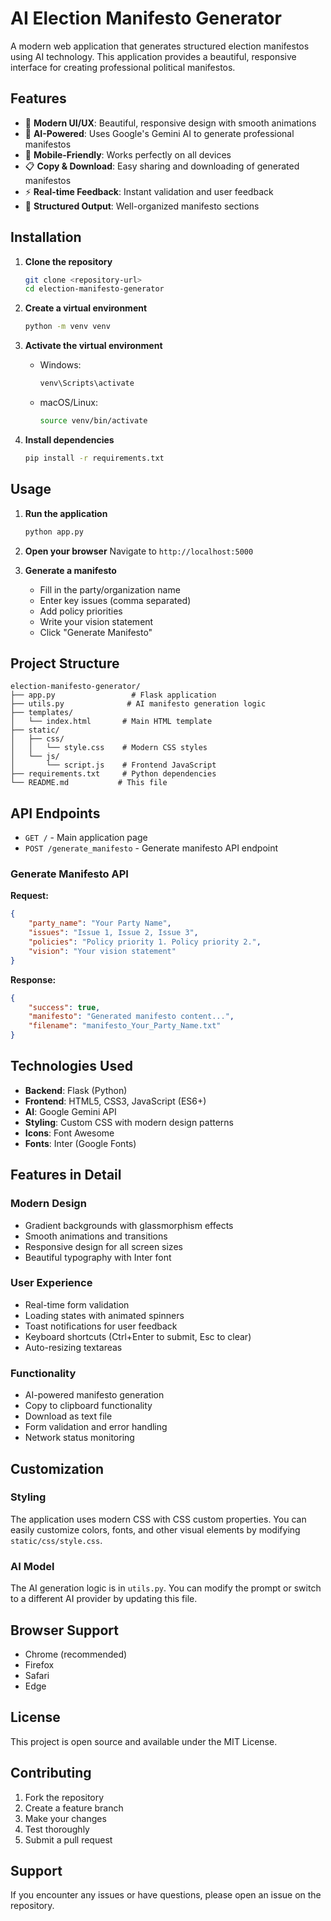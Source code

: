 # AI Election Manifesto Generator

A modern web application that generates structured election manifestos using AI technology. This application provides a beautiful, responsive interface for creating professional political manifestos.

## Features

- 🎨 **Modern UI/UX**: Beautiful, responsive design with smooth animations
- 🤖 **AI-Powered**: Uses Google's Gemini AI to generate professional manifestos
- 📱 **Mobile-Friendly**: Works perfectly on all devices
- 📋 **Copy & Download**: Easy sharing and downloading of generated manifestos
- ⚡ **Real-time Feedback**: Instant validation and user feedback
- 🎯 **Structured Output**: Well-organized manifesto sections

## Installation

1. **Clone the repository**
   ```bash
   git clone <repository-url>
   cd election-manifesto-generator
   ```

2. **Create a virtual environment**
   ```bash
   python -m venv venv
   ```

3. **Activate the virtual environment**
   - Windows:
     ```bash
     venv\Scripts\activate
     ```
   - macOS/Linux:
     ```bash
     source venv/bin/activate
     ```

4. **Install dependencies**
   ```bash
   pip install -r requirements.txt
   ```

## Usage

1. **Run the application**
   ```bash
   python app.py
   ```

2. **Open your browser**
   Navigate to `http://localhost:5000`

3. **Generate a manifesto**
   - Fill in the party/organization name
   - Enter key issues (comma separated)
   - Add policy priorities
   - Write your vision statement
   - Click "Generate Manifesto"

## Project Structure

```
election-manifesto-generator/
├── app.py                 # Flask application
├── utils.py              # AI manifesto generation logic
├── templates/
│   └── index.html       # Main HTML template
├── static/
│   ├── css/
│   │   └── style.css    # Modern CSS styles
│   └── js/
│       └── script.js    # Frontend JavaScript
├── requirements.txt     # Python dependencies
└── README.md           # This file
```

## API Endpoints

- `GET /` - Main application page
- `POST /generate_manifesto` - Generate manifesto API endpoint

### Generate Manifesto API

**Request:**
```json
{
    "party_name": "Your Party Name",
    "issues": "Issue 1, Issue 2, Issue 3",
    "policies": "Policy priority 1. Policy priority 2.",
    "vision": "Your vision statement"
}
```

**Response:**
```json
{
    "success": true,
    "manifesto": "Generated manifesto content...",
    "filename": "manifesto_Your_Party_Name.txt"
}
```

## Technologies Used

- **Backend**: Flask (Python)
- **Frontend**: HTML5, CSS3, JavaScript (ES6+)
- **AI**: Google Gemini API
- **Styling**: Custom CSS with modern design patterns
- **Icons**: Font Awesome
- **Fonts**: Inter (Google Fonts)

## Features in Detail

### Modern Design
- Gradient backgrounds with glassmorphism effects
- Smooth animations and transitions
- Responsive design for all screen sizes
- Beautiful typography with Inter font

### User Experience
- Real-time form validation
- Loading states with animated spinners
- Toast notifications for user feedback
- Keyboard shortcuts (Ctrl+Enter to submit, Esc to clear)
- Auto-resizing textareas

### Functionality
- AI-powered manifesto generation
- Copy to clipboard functionality
- Download as text file
- Form validation and error handling
- Network status monitoring

## Customization

### Styling
The application uses modern CSS with CSS custom properties. You can easily customize colors, fonts, and other visual elements by modifying `static/css/style.css`.

### AI Model
The AI generation logic is in `utils.py`. You can modify the prompt or switch to a different AI provider by updating this file.

## Browser Support

- Chrome (recommended)
- Firefox
- Safari
- Edge

## License

This project is open source and available under the MIT License.

## Contributing

1. Fork the repository
2. Create a feature branch
3. Make your changes
4. Test thoroughly
5. Submit a pull request

## Support

If you encounter any issues or have questions, please open an issue on the repository.
